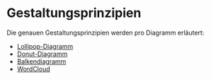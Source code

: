# Gestaltungsprinzipien

Die genauen Gestaltungsprinzipien werden pro Diagramm erläutert:

- [Lollipop-Diagramm](lollipop.md)
- [Donut-Diagramm](donut.md)
- [Balkendiagramm](barchart.md)
- [WordCloud](wordcloud.md)